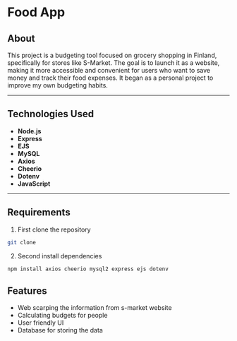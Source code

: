 # Food App

## About

This project is a budgeting tool focused on grocery shopping in Finland, specifically for stores like S-Market. The goal is to launch it as a website, making it more accessible and convenient for users who want to save money and track their food expenses. It began as a personal project to improve my own budgeting habits.

---

## Technologies Used

- **Node.js**
- **Express**
- **EJS**
- **MySQL**
- **Axios**
- **Cheerio**
- **Dotenv**
- **JavaScript**

---

## Requirements

1. First clone the repository
```bash
git clone
```
2. Second install dependencies
```bash
npm install axios cheerio mysql2 express ejs dotenv
```

## Features
- Web scarping the information from s-market website
- Calculating budgets for people
- User friendly UI
- Database for storing the data